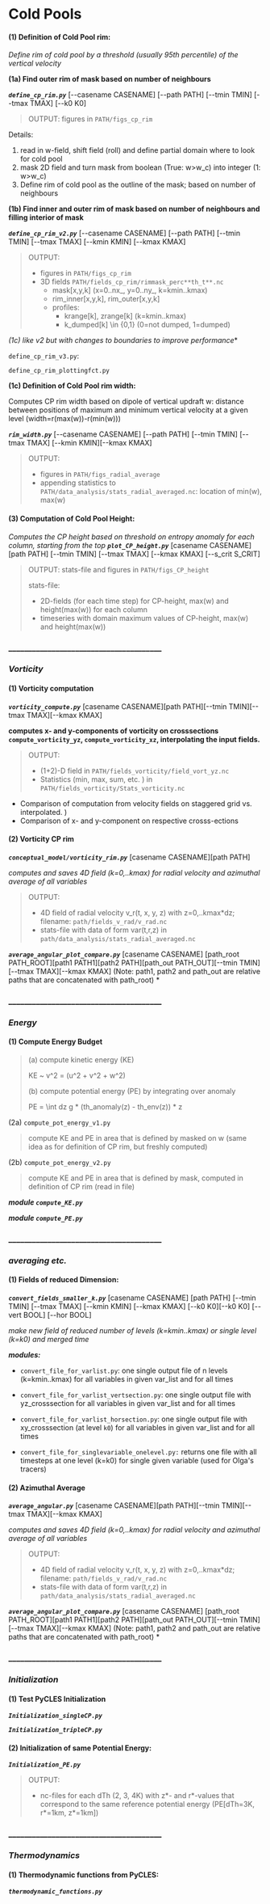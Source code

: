 



# Cold Pools

#### (1) Definition of Cold Pool rim:
*Define rim of cold pool by a threshold (usually 95th percentile) of the vertical velocity*

**(1a) Find outer rim of mask based on number of neighbours**

***`define_cp_rim.py`*** [--casename CASENAME] [--path PATH] [--tmin TMIN] [--tmax TMAX] [--k0 K0] 
> OUTPUT: figures in ``PATH/figs_cp_rim``

Details:
1. read in w-field, shift field (roll) and define partial domain where to look for cold pool
2. mask 2D field and turn mask from boolean (True: w>w_c) into integer (1: w>w_c)
3. Define rim of cold pool as the outline of the mask; based on number of neighbours


**(1b) Find inner and outer rim of mask based on number of neighbours and filling interior of mask**

***`define_cp_rim_v2.py`*** [--casename CASENAME] [--path PATH] [--tmin TMIN] [--tmax TMAX] [--kmin KMIN] [--kmax KMAX]
 
> OUTPUT:
> - figures in ``PATH/figs_cp_rim``  
> - 3D fields ``PATH/fields_cp_rim/rimmask_perc**th_t**.nc``
>    - mask[x,y,k] (x=0..nx_, y=0..ny_, k=kmin..kmax)
>    - rim_inner[x,y,k], rim_outer[x,y,k]
>    - profiles:
>        - krange[k], zrange[k] (k=kmin..kmax)
>        - k_dumped[k] \in {0,1} (0=not dumped, 1=dumped) 
 
 
*(1c) like v2 but with changes to boundaries to improve performance**

`define_cp_rim_v3.py`: 

`define_cp_rim_plottingfct.py`




**(1c) Definition of Cold Pool rim width:** 

Computes CP rim width based on dipole of vertical updraft w: distance between positions of maximum and 
minimum vertical velocity at a given level (width=r(max(w))-r(min(w))) 

***`rim_width.py`***
[--casename CASENAME] [--path PATH] [--tmin TMIN] [--tmax TMAX] [--kmin KMIN][--kmax KMAX]

> OUTPUT:
> - figures in ``PATH/figs_radial_average``  
> - appending statistics to ``PATH/data_analysis/stats_radial_averaged.nc``:  location of min(w), max(w) 





#### (3) Computation of Cold Pool Height:
*Computes the CP height based on threshold on entropy anomaly for each column, starting from the top*
***`plot_CP_height.py`*** [casename CASENAME] [path PATH] [--tmin TMIN] [--tmax TMAX] [--kmax KMAX] [--s_crit S_CRIT]
> OUTPUT: stats-file and figures in ``PATH/figs_CP_height``
>
> stats-file: 
> - 2D-fields (for each time step) for CP-height, max(w) and height(max(w)) for each column
> - timeseries with domain maximum values of CP-height, max(w) and height(max(w))




### _______________________________________

### ***Vorticity***
#### (1) Vorticity computation
***`vorticity_compute.py`*** [casename CASENAME][path PATH][--tmin TMIN][--tmax TMAX][--kmax KMAX]

**computes x- and y-components of vorticity on crosssections `compute_vorticity_yz`, `compute_vorticity_xz`, interpolating the input fields.** 

> OUTPUT:
> - (1+2)-D field in ``PATH/fields_vorticity/field_vort_yz.nc``
> - Statistics (min, max, sum, etc. ) in ``PATH/fields_vorticity/Stats_vorticity.nc``

- Comparison of computation from velocity fields on staggered grid vs. interpolated. )
- Comparison of x- and y-component on respective crosss-ections


#### (2) Vorticity CP rim
***`conceptual_model/vorticity_rim.py`*** [casename CASENAME][path PATH]

*computes and saves 4D field (k=0,..kmax) for radial velocity and azimuthal average of all variables*

 > OUTPUT: 
 > - 4D field of radial velocity v_r(t, x, y, z) with z=0,..kmax*dz; filename: `path/fields_v_rad/v_rad.nc`
 > - stats-file with data of form var(t,r,z) in `path/data_analysis/stats_radial_averaged.nc`
 
 ***`average_angular_plot_compare.py`*** [casename CASENAME]
 [path_root PATH_ROOT][path1 PATH1][path2 PATH][path_out PATH_OUT][--tmin TMIN][--tmax TMAX][--kmax KMAX]
 (Note: path1, path2 and path_out are relative paths that are concatenated with path_root)
 *


### _______________________________________
### ***Energy***
#### (1) Compute Energy Budget

> (a) compute kinetic energy (KE)
>
> KE ~ v^2 = (u^2 + v^2 + w^2)
>
> (b) compute potential energy (PE) by integrating over anomaly
>
> PE = \int dz g * (th_anomaly(z) - th_env(z)) * z

(2a) ```compute_pot_energy_v1.py```
> compute KE and PE in area that is defined by masked on w 
(same idea as for definition of CP rim, but freshly computed)

(2b) ```compute_pot_energy_v2.py```
> compute KE and PE in area that is defined by mask, 
computed in definition of CP rim (read in file)

***module ``compute_KE.py``***

***module ``compute_PE.py``*** 






### _______________________________________
### ***averaging etc.***

#### (1) Fields of reduced Dimension:
***`convert_fields_smaller_k.py`*** [casename CASENAME] [path PATH] [--tmin TMIN] [--tmax TMAX]
[--kmin KMIN] [--kmax KMAX] [--k0 K0][--k0 K0] [--vert BOOL] [--hor BOOL]

*make new field of reduced number of levels (k=kmin..kmax) or single level (k=k0) and merged time*

***modules:***

- ``convert_file_for_varlist.py``: one single output file of n levels (k=kmin..kmax) for all variables in 
given var_list and for all times

- ``convert_file_for_varlist_vertsection.py``: one single output file with yz_crosssection for all variables in 
given var_list and for all times

- ``convert_file_for_varlist_horsection.py``: one single output file with xy_crosssection (at level ``k0``) 
for all variables in given var_list and for all times

- ``convert_file_for_singlevariable_onelevel.py:`` returns one file with all timesteps at one level (k=k0) for 
single given variable 
(used for Olga's tracers) 



#### (2) Azimuthal Average 
***`average_angular.py`*** [casename CASENAME][path PATH][--tmin TMIN][--tmax TMAX][--kmax KMAX]

*computes and saves 4D field (k=0,..kmax) for radial velocity and azimuthal average of all variables*

 > OUTPUT: 
 > - 4D field of radial velocity v_r(t, x, y, z) with z=0,..kmax*dz; filename: `path/fields_v_rad/v_rad.nc`
 > - stats-file with data of form var(t,r,z) in `path/data_analysis/stats_radial_averaged.nc`
 
 ***`average_angular_plot_compare.py`*** [casename CASENAME]
 [path_root PATH_ROOT][path1 PATH1][path2 PATH][path_out PATH_OUT][--tmin TMIN][--tmax TMAX][--kmax KMAX]
 (Note: path1, path2 and path_out are relative paths that are concatenated with path_root)
 *
 
### _______________________________________
### ***Initialization***
#### (1) Test PyCLES Initialization
***`Initialization_singleCP.py`***

***`Initialization_tripleCP.py`***

#### (2) Initialization of same Potential Energy:

***`Initialization_PE.py`***

> OUTPUT: 
> - nc-files for each dTh (2, 3, 4K) with z*- and r*-values that correspond to the same reference potential energy
(PE[dTh=3K, r*=1km, z*=1km])  


### _______________________________________
### ***Thermodynamics***
#### (1) Thermodynamic functions from PyCLES:
***`thermodynamic_functions.py`***